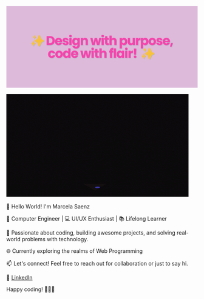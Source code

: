 ![MasterHead](https://github.com/M-SaenzM/M-SaenzM/blob/main/Assets/Banner.png)



[![](https://github.com/M-SaenzM/M-SaenzM/blob/main/Assets/header.gif)](https://github.com/M-SaenzM)




👋 Hello World! I'm Marcela Saenz

🚀 Computer Engineer | 💻 UI/UX Enthusiast | 📚 Lifelong Learner

🌟 Passionate about coding, building awesome projects, and solving real-world problems with technology.

🌐 Currently exploring the realms of Web Programming

📫 Let's connect! Feel free to reach out for collaboration or just to say hi.

🔗 [LinkedIn](https://www.linkedin.com/in/your-linkedin-profile)

Happy coding! 👩🏻‍💻
